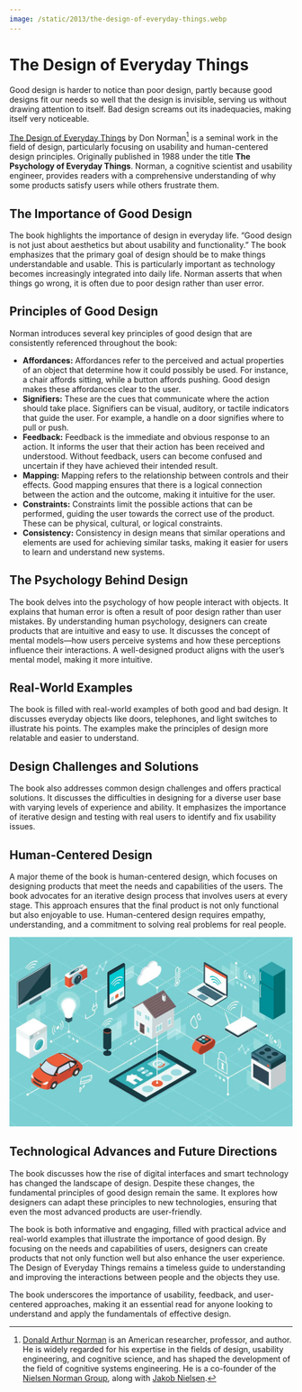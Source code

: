 ```yaml
---
image: /static/2013/the-design-of-everyday-things.webp
---
```


# The Design of Everyday Things

Good design is harder to notice than poor design, partly because good designs fit our needs so well that the design is invisible, serving us without drawing attention to itself. Bad design screams out its inadequacies, making itself very noticeable.

[The Design of Everyday Things](https://en.wikipedia.org/wiki/The_Design_of_Everyday_Things) by Don Norman[^DonNorman] is a seminal work in the field of design, particularly focusing on usability and human-centered design principles. Originally published in 1988 under the title **The Psychology of Everyday Things**. Norman, a cognitive scientist and usability engineer, provides readers with a comprehensive understanding of why some products satisfy users while others frustrate them.

## The Importance of Good Design

The book highlights the importance of design in everyday life. “Good design is not just about aesthetics but about usability and functionality.” The book emphasizes that the primary goal of design should be to make things understandable and usable. This is particularly important as technology becomes increasingly integrated into daily life. Norman asserts that when things go wrong, it is often due to poor design rather than user error.

## Principles of Good Design

Norman introduces several key principles of good design that are consistently referenced throughout the book:

- **Affordances:** Affordances refer to the perceived and actual properties of an object that determine how it could possibly be used. For instance, a chair affords sitting, while a button affords pushing. Good design makes these affordances clear to the user.
- **Signifiers:** These are the cues that communicate where the action should take place. Signifiers can be visual, auditory, or tactile indicators that guide the user. For example, a handle on a door signifies where to pull or push.
- **Feedback:** Feedback is the immediate and obvious response to an action. It informs the user that their action has been received and understood. Without feedback, users can become confused and uncertain if they have achieved their intended result.
- **Mapping:** Mapping refers to the relationship between controls and their effects. Good mapping ensures that there is a logical connection between the action and the outcome, making it intuitive for the user.
- **Constraints:** Constraints limit the possible actions that can be performed, guiding the user towards the correct use of the product. These can be physical, cultural, or logical constraints.
- **Consistency:** Consistency in design means that similar operations and elements are used for achieving similar tasks, making it easier for users to learn and understand new systems.

## The Psychology Behind Design

The book delves into the psychology of how people interact with objects. It explains that human error is often a result of poor design rather than user mistakes. By understanding human psychology, designers can create products that are intuitive and easy to use. It discusses the concept of mental models—how users perceive systems and how these perceptions influence their interactions. A well-designed product aligns with the user’s mental model, making it more intuitive.

## Real-World Examples

The book is filled with real-world examples of both good and bad design. It discusses everyday objects like doors, telephones, and light switches to illustrate his points. The examples make the principles of design more relatable and easier to understand.

## Design Challenges and Solutions

The book also addresses common design challenges and offers practical solutions. It discusses the difficulties in designing for a diverse user base with varying levels of experience and ability. It emphasizes the importance of iterative design and testing with real users to identify and fix usability issues.

## Human-Centered Design

A major theme of the book is human-centered design, which focuses on designing products that meet the needs and capabilities of the users. The book advocates for an iterative design process that involves users at every stage. This approach ensures that the final product is not only functional but also enjoyable to use. Human-centered design requires empathy, understanding, and a commitment to solving real problems for real people.

![The Design of Everyday Technical Things](/static/2013/the-design-of-everyday-things.webp-technology.webp)

## Technological Advances and Future Directions

The book discusses how the rise of digital interfaces and smart technology has changed the landscape of design. Despite these changes, the fundamental principles of good design remain the same. It explores how designers can adapt these principles to new technologies, ensuring that even the most advanced products are user-friendly.

The book is both informative and engaging, filled with practical advice and real-world examples that illustrate the importance of good design. By focusing on the needs and capabilities of users, designers can create products that not only function well but also enhance the user experience. The Design of Everyday Things remains a timeless guide to understanding and improving the interactions between people and the objects they use.

The book underscores the importance of usability, feedback, and user-centered approaches, making it an essential read for anyone looking to understand and apply the fundamentals of effective design.

[^DonNorman]: [Donald Arthur Norman](https://en.wikipedia.org/wiki/Don_Norman) is an American researcher, professor, and author. He is widely regarded for his expertise in the fields of design, usability engineering, and cognitive science, and has shaped the development of the field of cognitive systems engineering. He is a co-founder of the [Nielsen Norman Group](https://en.wikipedia.org/wiki/Nielsen_Norman_Group), along with [Jakob Nielsen](https://en.wikipedia.org/wiki/Jakob_Nielsen_(usability_consultant)).
